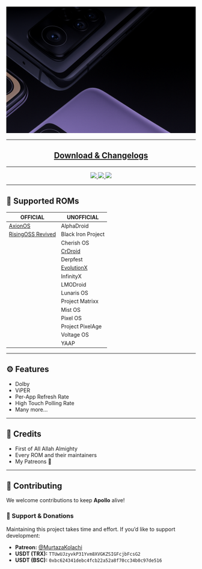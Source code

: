 <p align="center">
  <img src="banner.png" alt="Apollo Banner" width="800"/>
</p>

---

<h2 align="center">
  <a href="https://github.com/Mi-Apollo/custom_rom_releases/releases"> Download & Changelogs </a>
</h2>

---

<p align="center">
  </a>
  <a href="https://t.me/murtazasapollocommunity/1">
    <img src="https://img.shields.io/badge/Telegram-Discussion-blue?style=for-the-badge&logo=telegram">
  </a>
  <a href="https://t.me/murtazasapollocommunity/22578">
    <img src="https://img.shields.io/badge/Bug-Reports-red?style=for-the-badge&logo=telegram">
  </a>
  <a href="https://github.com/MurtazaKolachi">
    <img src="https://img.shields.io/badge/Source-Everything_Here-green?style=for-the-badge&logo=github">
  </a>
</p>

---

## 📱 Supported ROMs

| **OFFICIAL** | **UNOFFICIAL** |
|---------------|----------------|
| [AxionOS](https://github.com/AxionAOSP-devices/android_device_xiaomi_apollo/releases/download/v2.1/axion-2.1-NIGHTLY-20251015-OFFICIAL-VANILLA-apollo.zip) | AlphaDroid |
| [RisingOSS Revived](https://github.com/Mi-Apollo/custom_rom_releases/releases/download/rising-8.1.1/RisingOS_Revived-8.1.1-251015-1613-VANILLA-OFFICIAL-apollo-ota.zip) | Black Iron Project |
|  | Cherish OS |
|  | [CrDroid](https://github.com/Mi-Apollo/custom_rom_releases/releases/download/crdroid-12.2/crDroidAndroid-16.0-20251015-apollo-v12.2.zip) |
|  | Derpfest |
|  | [EvolutionX](https://github.com/Mi-Apollo/custom_rom_releases/releases/download/evox-11.3/EvolutionX-16.0-20251015-apollo-11.3-Vanilla-Unofficial.zip) |
|  | InfinityX |
|  | LMODroid |
|  | Lunaris OS |
|  | Project Matrixx |
|  | Mist OS |
|  | Pixel OS |
|  | Project PixelAge |
|  | Voltage OS |
|  | YAAP |

---

## ⚙️ Features
- Dolby 
- ViPER
- Per-App Refresh Rate
- High Touch Polling Rate
- Many more...

---

## 🙏 Credits
- First of All Allah Almighty
- Every ROM and their maintainers
- My Patreons 💖

---

## 🤝 Contributing

We welcome contributions to keep **Apollo** alive!

### 💙 Support & Donations
Maintaining this project takes time and effort. If you’d like to support development:

- **Patreon:** [@MurtazaKolachi](https://www.patreon.com/c/MurtazaKolachi)  
- **USDT (TRX):** `TTUwUJzyvkP31Yvm8XVGKZSIGFcjbFcsG2`  
- **USDT (BSC):** `0xbc624341debc4fcb22a52a8f70cc34b0c97de516`
